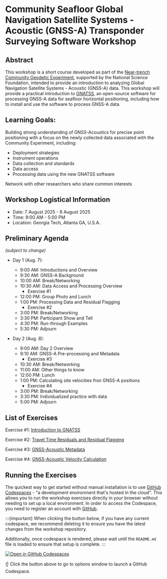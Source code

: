 # Community Seafloor Global Navigation Satellite Systems - Acoustic (GNSS-A) Transponder Surveying Software Workshop

## Abstract

This workshop is a short course developed as part of the [Near-trench Community Geodetic Experiment](https://www.seafloorgeodesy.org/commexp), supported by the National Science Foundation, intended to provide an introduction to analyzing Global Navigation Satellite Systems - Acoustic (GNSS-A) data. This workshop will provide a practical introduction to [GNATSS](https://gnatss.readthedocs.io), an open-source software for processing GNSS-A data for seafloor horizontal positioning, including how to install and use the software to process GNSS-A data.

## Learning Goals:
Building strong understanding of GNSS-Acoustics for precise point positioning with a focus on the newly collected data associated with the Community Experiment, including:
* Deployment strategies
* Instrument operations
* Data collection and standards
* Data access
* Processing data using the new GNATSS software

Network with other researchers who share common interests

## Workshop Logistical Information

* Date: 7 August 2025 - 8 August 2025
* Time: 9:00 AM - 5:00 PM
* Location: Georgia Tech, Atlanta GA, U.S.A.

## Preliminary Agenda
_(subject to change)_

* Day 1 (Aug. 7):
  * 9:00 AM: Introductions and Overview
  * 9:30 AM: GNSS-A Background
  * 10:00 AM: Break/Networking
  * 10:30 AM: Data Access and Processing Overview
    * Exercise #1
  * 12:00 PM: Group Photo and Lunch
  * 1:00 PM: Processing Data and Residual Flagging
    * Exercise #2
  * 3:00 PM: Break/Networking
  * 3:30 PM: Participant Show and Tell
  * 4:30 PM: Run-through Examples
  * 5:30 PM: Adjourn

* Day 2 (Aug. 8):
  * 9:00 AM: Day 2 Overview
  * 9:10 AM: GNSS-A Pre-processing and Metadata
     * Exercise #3
  * 10:30 AM: Break/Networking
  * 11:00 AM: Other things to know
  * 12:00 PM: Lunch
  * 1:00 PM: Calculating site velocities fron GNSS-A positions
    * Exercise #4
  * 3:00 PM: Break/Networking
  * 3:30 PM: Individualized practice with data
  * 5:00 PM: Adjourn

## List of Exercises

Exercise #1: [Introduction to GNATSS](./exercise-1.ipynb)

Exercise #2: [Travel Time Residuals and Residual Flagging](./exercise-2.ipynb)

Exercise #3: [GNSS-Acoustic Metadata](./exercise-3.ipynb)

Exercise #4: [GNSS-Acoustic Velocity Calculation](./exercise-4.ipynb)

## Running the Exercises

The quickest way to get started without manual installation is to use
[GitHub Codespaces](https://github.com/features/codespaces) - "a development environment that's hosted in the cloud". This allows you to run the workshop exercises directly in your browser without needing to set up a local environment.
In order to access the Codespace, you need to register an account with [GitHub](https://github.com).

:::{important}
When clicking the button below, if you have any current codespace,
we recommend deleting it to ensure you have the latest
changes from the workshop repository.

Additionally, once codespace is rendered,
please wait until the `README.md` file is loaded
to ensure that setup is complete.
:::

[![Open in GitHub Codespaces](https://github.com/codespaces/badge.svg)](https://codespaces.new/seafloor-geodesy/gnatss-workshop?quickstart=1)

☝️ Click the button above to go to options window to launch a GitHub Codespace.
